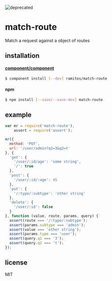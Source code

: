 ![deprecated](https://img.shields.io/badge/status-deprecated-red.svg?style=plastic)

# match-route

Match a request against a object of routes

## installation

#### [component/component](https://github.com/component/component)

```bash
$ component install [--dev] ramitos/match-route
```

#### npm

```bash
$ npm install [--save/--save-dev] match-route
```

## example

```js
var mr = require('match-route'),
    assert = require('assert');

mr({
  method: 'PUT',
  url: '/user/admin?q1=3&q2=t'
}, {
  'get': {
    '/user/:id/age': 'some string',
    '/': true
  },
  'post': {
    '/user/:id/:age': 45
  },
  'put': {
    '/:type/:subtype': 'other string'
  },
  'delete': {
    '/user/:id': false
  }
}, function (value, route, params, query) {
  assert(route === '/:type/:subtype');
  assert(params.subtype === 'admin');
  assert(value === 'other string');
  assert(params.type === 'user');
  assert(query.q1 === '3');
  assert(query.q2 === 't');
});
```

## license

MIT
